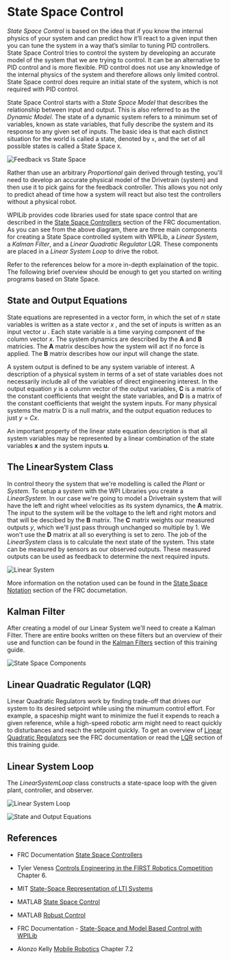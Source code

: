 # State Space Control
*State Space Control* is based on the idea that if you know the internal physics of your system and can predict how it’ll react to a given input then you can tune the system in a way that’s similar to tuning PID controllers. State Space Control tries to control the system by developing an accurate model of the system that we are trying to control.  It can be an alternative to PID control and is more flexible.  PID control does not use any knowledge of the internal physics of the system and therefore allows only limited control.  State Space control does require an initial state of the system, which is not required with PID control.

State Space Control starts with a *State Space Model* that describes the relationship between input and output. This is also referred to as the *Dynamic Model*. The state of a dynamic system refers to a minimum set of variables, known as state variables, that fully describe the system and its response to any given set of inputs. The basic idea is that each distinct situation for the world is called a state, denoted by `x`, and the set of all possible states is called a State Space `X`.

![Feedback vs State Space](../../images/Romi/Romi.056.jpeg)

<!-- 
In particular a state-determined system model has the characteristic that:

`A mathematical description of the system in terms of a minimum set of variables *xi(t)*, *i* = 1,..., *n*, together with knowledge of those variables at an initial time t0 and the system inputs for time *t ≥ t0*, are sufficient to predict the future system state and outputs for all time *t>t0*.` -->

<!-- This definition asserts that the dynamic behavior of a state-determined system is completely characterized by the response of the set of n variables *xi(t)*, where the number *n* is defined to be the order of the system. -->

Rather than use an arbitrary *Proportional* gain derived through testing, you'll need to develop an accurate physical model of the Drivetrain (system) and then use it to pick gains for the feedback controller.  This allows you not only to predict ahead of time how a system will react but also test the controllers without a physical robot.

WPILib provides code libraries used for state space control that are described in the [State Space Controllers](https://docs.wpilib.org/en/stable/docs/software/advanced-controls/state-space/state-space-intro.html) section of the FRC documentation.  As you can see from the above diagram, there are three main components for creating a State Space controlled system with WPILib, a *Linear System*, a *Kalman Filter*, and a *Linear Quadratic Regulator* LQR.  These components are placed in a *Linear System Loop* to drive the robot.

Refer to the references below for a more in-depth explaination of the topic.  The following brief overview should be enough to get you started on writing programs based on State Space.

## State and Output Equations
State equations are represented in a vector form, in which the set of *n* state variables is written as a state vector *x* , and the set of inputs is written as an input vector *u* . Each state variable is a time varying component of the column vector *x*.  The system dynamics are described by the **A** and **B** matricies.  The **A** matrix descibes how the system will act if no force is applied. The **B** matrix describes how our input will change the state.

A system output is defined to be any system variable of interest. A description of a physical system in terms of a set of state variables does not necessarily include all of the variables of direct engineering interest. In the output equation *y* is a column vector of the output variables, **C** is a matrix of the constant coefficients that weight the state variables, and **D** is a matrix of the constant coefficients that weight the system inputs. For many physical systems the matrix D is a null matrix, and the output equation reduces to just *y = Cx*.

An important property of the linear state equation description is that all system variables may be represented by a linear combination of the state variables **x** and the system inputs **u**.

## The LinearSystem Class
In control theory the system that we're modelling is called the *Plant* or *System*.  To setup a system with the WPI Libraries you create a *LinearSystem*.  In our case we're going to model a Drivetrain system that will have the left and right wheel velocities as its system dynamics, the **A** matrix.  The input to the system will be the voltage to the left and right motors and that will be descibed by the **B** matrix.  The **C** matrix weights our measured outputs *y*, which we'll just pass through unchanged so multiple by 1.  We won't use the **D** matrix at all so everything is set to zero.  The job of the *LinearSystem* class is to calculate the next state of the system.  This state can be measured by sensors as our observed outputs.  These measured outputs can be used as feedback to determine the next required inputs.

![Linear System](../../images/Romi/Romi.057.jpeg)

More information on the notation used can be found in the  [State Space Notation](https://docs.wpilib.org/en/stable/docs/software/advanced-controls/state-space/state-space-intro.html#what-is-state-space-notation) section of the FRC documetation.

## Kalman Filter
After creating a model of our Linear System we'll need to create a Kalman Filter.  There are entire books written on these filters but an overview of their use and function can be found in the [Kalman Filters](../../Concepts/OptimalEstimation/kalmanFilters.md) section of this training guide.

![State Space Components](../../images/Romi/Romi.058.jpeg)

## Linear Quadratic Regulator (LQR)
Linear Quadratic Regulators work by finding trade-off that drives our system to its desired setpoint while using the minumum control effort. For example, a spaceship might want to minimize the fuel it expends to reach a given reference, while a high-speed robotic arm might need to react quickly to disturbances and reach the setpoint quickly.  To get an overview of [Linear Quadratic Regulators](https://docs.wpilib.org/en/stable/docs/software/advanced-controls/state-space/state-space-intro.html#the-linear-quadratic-regulator) see the FRC documentation or read the [LQR](../../Concepts/Control/LQR.md) section of this training guide.

## Linear System Loop
The *LinearSystemLoop* class constructs a state-space loop with the given plant, controller, and observer.

![Linear System Loop](../../images/Romi/Romi.059.jpeg)


![State and Output Equations](../../images/FRCControlSystems/FRCControlSystems.003.jpeg)

<!-- ## State Space Control Lab
Add a LinearSystem for the Drivetrain to the *Constants* file. 

    public static final LinearSystem<N2, N2, N2> kDrivetrainPlant =
            LinearSystemId.identifyDrivetrainSystem(kvVoltSecondsPerMeter, 
                                                    kaVoltSecondsSquaredPerMeter, 
                                                    kvVoltSecondsPerRadian, 
                                                    kaVoltSecondsSquaredPerRadian); -->

<!-- Document project *SimpleDifferentialDriveSimulation* project. Specifically, the *DifferentialDrivetrainSim* class.                                                     -->
<!-- ![State and Output Equations](../../images/FRCAnimatedGIFs.gif) -->

## References
- FRC Documentation [State Space Controllers](https://docs.wpilib.org/en/stable/docs/software/advanced-controls/state-space/state-space-intro.html)

- Tyler Veness [Controls Engineering in the
FIRST Robotics Competition](https://file.tavsys.net/control/controls-engineering-in-frc.pdf) Chapter 6.

- MIT [State-Space Representation of LTI Systems](http://web.mit.edu/2.14/www/Handouts/StateSpace.pdf)

- MATLAB [State Space Control](https://www.youtube.com/playlist?list=PLn8PRpmsu08podBgFw66-IavqU2SqPg_w)

- MATLAB [Robust Control](https://www.youtube.com/playlist?list=PLn8PRpmsu08qFLMfgTEzR8DxOPE7fBiin)

- FRC Documentation - [State-Space and Model Based Control with WPILib](https://docs.wpilib.org/en/stable/docs/software/advanced-controls/state-space/index.html)

- Alonzo Kelly [Mobile Robotics](https://www.cambridge.org/core/books/mobile-robotics/5BF238489F9BC337C0736432C87B3091) Chapter 7.2
